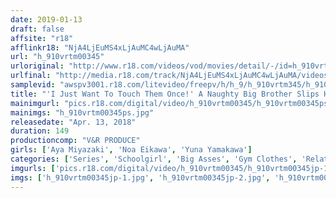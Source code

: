 ```yaml
---
date: 2019-01-13
draft: false
affsite: "r18"
afflinkr18: "NjA4LjEuMS4xLjAuMC4wLjAuMA"
url: "h_910vrtm00345"
urloriginal: "http://www.r18.com/videos/vod/movies/detail/-/id=h_910vrtm00345"
urlfinal: "http://media.r18.com/track/NjA4LjEuMS4xLjAuMC4wLjAuMA/videos/vod/movies/detail/-/id=h_910vrtm00345"
samplevid: "awspv3001.r18.com/litevideo/freepv/h/h_9/h_910vrtm345/h_910vrtm345_dmb_w.mp4"
title: "'I Just Want To Touch Them Once!' A Naughty Big Brother Slips His Little Sister Some Sleeping Pills While She's Wearing Her Track Shorts So He Can Fondle Her Big Booty... And Give Her His Creampie! 2"
mainimgurl: "pics.r18.com/digital/video/h_910vrtm00345/h_910vrtm00345ps.jpg"
mainimgs: "h_910vrtm00345ps.jpg"
releasedate: "Apr. 13, 2018"
duration: 149
productioncomp: "V&R PRODUCE"
girls: ['Aya Miyazaki', 'Noa Eikawa', 'Yuna Yamakawa']
categories: ['Series', 'Schoolgirl', 'Big Asses', 'Gym Clothes', 'Relatives', 'Variety', 'Sister', 'Creampie', 'Substance Use', 'Hi-Def']
imgurls: ['pics.r18.com/digital/video/h_910vrtm00345/h_910vrtm00345jp-1.jpg', 'pics.r18.com/digital/video/h_910vrtm00345/h_910vrtm00345jp-2.jpg', 'pics.r18.com/digital/video/h_910vrtm00345/h_910vrtm00345jp-3.jpg', 'pics.r18.com/digital/video/h_910vrtm00345/h_910vrtm00345jp-4.jpg', 'pics.r18.com/digital/video/h_910vrtm00345/h_910vrtm00345jp-5.jpg', 'pics.r18.com/digital/video/h_910vrtm00345/h_910vrtm00345jp-6.jpg', 'pics.r18.com/digital/video/h_910vrtm00345/h_910vrtm00345jp-7.jpg', 'pics.r18.com/digital/video/h_910vrtm00345/h_910vrtm00345jp-8.jpg', 'pics.r18.com/digital/video/h_910vrtm00345/h_910vrtm00345jp-9.jpg', 'pics.r18.com/digital/video/h_910vrtm00345/h_910vrtm00345jp-10.jpg', 'pics.r18.com/digital/video/h_910vrtm00345/h_910vrtm00345jp-11.jpg', 'pics.r18.com/digital/video/h_910vrtm00345/h_910vrtm00345jp-12.jpg', 'pics.r18.com/digital/video/h_910vrtm00345/h_910vrtm00345jp-13.jpg', 'pics.r18.com/digital/video/h_910vrtm00345/h_910vrtm00345jp-14.jpg', 'pics.r18.com/digital/video/h_910vrtm00345/h_910vrtm00345jp-15.jpg', 'pics.r18.com/digital/video/h_910vrtm00345/h_910vrtm00345jp-16.jpg', 'pics.r18.com/digital/video/h_910vrtm00345/h_910vrtm00345jp-17.jpg', 'pics.r18.com/digital/video/h_910vrtm00345/h_910vrtm00345jp-18.jpg', 'pics.r18.com/digital/video/h_910vrtm00345/h_910vrtm00345jp-19.jpg', 'pics.r18.com/digital/video/h_910vrtm00345/h_910vrtm00345jp-20.jpg']
imgs: ['h_910vrtm00345jp-1.jpg', 'h_910vrtm00345jp-2.jpg', 'h_910vrtm00345jp-3.jpg', 'h_910vrtm00345jp-4.jpg', 'h_910vrtm00345jp-5.jpg', 'h_910vrtm00345jp-6.jpg', 'h_910vrtm00345jp-7.jpg', 'h_910vrtm00345jp-8.jpg', 'h_910vrtm00345jp-9.jpg', 'h_910vrtm00345jp-10.jpg', 'h_910vrtm00345jp-11.jpg', 'h_910vrtm00345jp-12.jpg', 'h_910vrtm00345jp-13.jpg', 'h_910vrtm00345jp-14.jpg', 'h_910vrtm00345jp-15.jpg', 'h_910vrtm00345jp-16.jpg', 'h_910vrtm00345jp-17.jpg', 'h_910vrtm00345jp-18.jpg', 'h_910vrtm00345jp-19.jpg', 'h_910vrtm00345jp-20.jpg']
---
```

